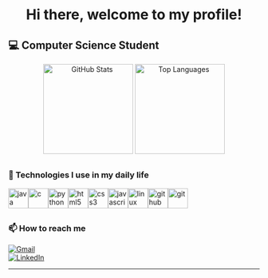 <h1 align="center">Hi there, welcome to my profile!</h1>

## 💻 Computer Science Student 

<div align="center">
  <img height="180em" src="https://github-readme-stats.vercel.app/api?username=FreireCF&show_icons=true&theme=tokyonight" alt="GitHub Stats" />
  <img height="180em" src="https://github-readme-stats.vercel.app/api/top-langs/?username=FreireCF&layout=compact&theme=tokyonight" alt="Top Languages" />
</div>

##

### 🧠 Technologies I use in my daily life

<div style="display: flex; flex-wrap: wrap;">
  <img src="https://cdn.jsdelivr.net/gh/devicons/devicon/icons/java/java-original.svg" height="40" alt="java" />
  <img src="https://cdn.jsdelivr.net/gh/devicons/devicon/icons/c/c-original.svg" height="40" alt="c" />
  <img src="https://cdn.jsdelivr.net/gh/devicons/devicon/icons/python/python-original.svg" height="40" alt="python" />
  <img src="https://cdn.jsdelivr.net/gh/devicons/devicon/icons/html5/html5-original.svg" height="40" alt="html5" />
  <img src="https://cdn.jsdelivr.net/gh/devicons/devicon/icons/css3/css3-original.svg" height="40" alt="css3" />
  <img src="https://cdn.jsdelivr.net/gh/devicons/devicon/icons/javascript/javascript-original.svg" height="40" alt="javascript" />
  <img src="https://cdn.jsdelivr.net/gh/devicons/devicon/icons/linux/linux-original.svg" height="40" alt="linux" />
  <img src="https://cdn.jsdelivr.net/gh/devicons/devicon/icons/github/github-original.svg" height="40" alt="github" />
   <img src="https://cdn.jsdelivr.net/gh/devicons/devicon/icons/git/git-original.svg" height="40" alt="git" />
</div>

##

### 📫 How to reach me

[![Gmail](https://img.shields.io/badge/Gmail-D14836?style=for-the-badge&logo=gmail&logoColor=white)](mailto:clecioferreira011@gmail.com)  
[![LinkedIn](https://img.shields.io/badge/LinkedIn-0A66C2?style=for-the-badge&logo=linkedin&logoColor=white)](https://www.linkedin.com/in/clecio-freire)

---
